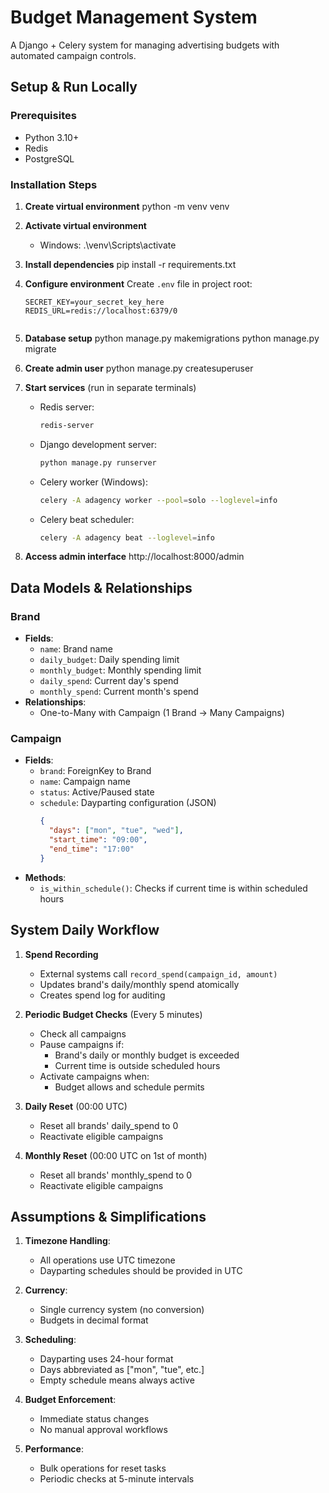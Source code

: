 # Budget Management System

A Django + Celery system for managing advertising budgets with automated campaign controls.

## Setup & Run Locally

### Prerequisites

- Python 3.10+
- Redis
- PostgreSQL

### Installation Steps

1. **Create virtual environment**
   python -m venv venv

2. **Activate virtual environment**
   - Windows:
     .\venv\Scripts\activate
3. **Install dependencies**
   pip install -r requirements.txt

4. **Configure environment**
   Create `.env` file in project root:

   ```env
   SECRET_KEY=your_secret_key_here
   REDIS_URL=redis://localhost:6379/0


   ```

5. **Database setup**
   python manage.py makemigrations
   python manage.py migrate

6. **Create admin user**
   python manage.py createsuperuser

7. **Start services** (run in separate terminals)

   - Redis server:
     ```bash
     redis-server
     ```
   - Django development server:
     ```bash
     python manage.py runserver
     ```
   - Celery worker (Windows):
     ```bash
     celery -A adagency worker --pool=solo --loglevel=info
     ```
   - Celery beat scheduler:
     ```bash
     celery -A adagency beat --loglevel=info
     ```

8. **Access admin interface**
   http://localhost:8000/admin

## Data Models & Relationships

### Brand

- **Fields**:
  - `name`: Brand name
  - `daily_budget`: Daily spending limit
  - `monthly_budget`: Monthly spending limit
  - `daily_spend`: Current day's spend
  - `monthly_spend`: Current month's spend
- **Relationships**:
  - One-to-Many with Campaign (1 Brand → Many Campaigns)

### Campaign

- **Fields**:
  - `brand`: ForeignKey to Brand
  - `name`: Campaign name
  - `status`: Active/Paused state
  - `schedule`: Dayparting configuration (JSON)
    ```json
    {
      "days": ["mon", "tue", "wed"],
      "start_time": "09:00",
      "end_time": "17:00"
    }
    ```
- **Methods**:
  - `is_within_schedule()`: Checks if current time is within scheduled hours

## System Daily Workflow

1. **Spend Recording**

   - External systems call `record_spend(campaign_id, amount)`
   - Updates brand's daily/monthly spend atomically
   - Creates spend log for auditing

2. **Periodic Budget Checks** (Every 5 minutes)

   - Check all campaigns
   - Pause campaigns if:
     - Brand's daily or monthly budget is exceeded
     - Current time is outside scheduled hours
   - Activate campaigns when:
     - Budget allows and schedule permits

3. **Daily Reset** (00:00 UTC)

   - Reset all brands' daily_spend to 0
   - Reactivate eligible campaigns

4. **Monthly Reset** (00:00 UTC on 1st of month)
   - Reset all brands' monthly_spend to 0
   - Reactivate eligible campaigns

## Assumptions & Simplifications

1. **Timezone Handling**:

   - All operations use UTC timezone
   - Dayparting schedules should be provided in UTC

2. **Currency**:

   - Single currency system (no conversion)
   - Budgets in decimal format

3. **Scheduling**:

   - Dayparting uses 24-hour format
   - Days abbreviated as ["mon", "tue", etc.]
   - Empty schedule means always active

4. **Budget Enforcement**:

   - Immediate status changes
   - No manual approval workflows

5. **Performance**:
   - Bulk operations for reset tasks
   - Periodic checks at 5-minute intervals

```

```
